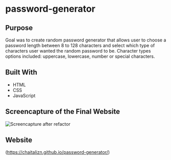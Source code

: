 # password-generator

## Purpose
Goal was to create random password generator that allows user to choose a password length between 8 to 128 characters and select which type of characters user wanted the random password to be. 
Character types options included: uppercase, lowercase, number or special characters.

## Built With
* HTML
* CSS
* JavaScript

## Screencapture of the Final Website 
![Screencapture after refactor](assets/images/screencapture-horiseon-refactor-code.png)

## Website
(https://chaitalizn.github.io/password-generator/)
